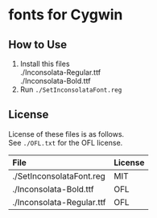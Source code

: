 fonts for Cygwin
===============

How to Use
----------
1. Install this files  
   ./Inconsolata-Regular.ttf  
   ./Inconsolata-Bold.ttf  
2. Run `./SetInconsolataFont.reg`

License
-------
License of these files is as follows.  
See `./OFL.txt` for the OFL license.

File                      | License
:--                       |:--
./SetInconsolataFont.reg  | MIT
./Inconsolata-Bold.ttf    | OFL
./Inconsolata-Regular.ttf | OFL

